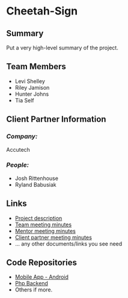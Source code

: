 # Cheetah-Sign

## **Summary**

Put a very high-level summary of the project.

## **Team Members**

- Levi Shelley
- Riley Jamison
- Hunter Johns
- Tia Self

## **Client Partner Information**

### *Company:*
Accutech

### *People:*
- Josh Rittenhouse
- Ryland Babusiak

## **Links**

- [Project description](ProjectDescription.md)
- [Team meeting minutes](MeetingMinutes/Team)
- [Mentor meeting minutes](MeetingMinutes/Mentor)
- [Client partner meeting minutes](MeetingMinutes/ClientPartner)
- ... any other documents/links you see need

## **Code Repositories**

- [Mobile App - Android](https://www.github.com/WHEREEVER_THE_ANDROID_CODE_IS/)
- [Php Backend](https://www.github.com/WHEREEVER_THE_PHP_CODE_IS)
- Others if more.

